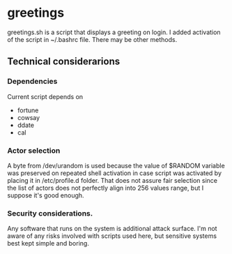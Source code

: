 # greetings
greetings.sh is a script that displays a greeting on login.
I added activation of the script in ~/.bashrc file. There may be other methods.
## Technical considerarions
### Dependencies
Current script depends on
* fortune
* cowsay
* ddate
* cal

### Actor selection 
A byte from /dev/urandom is used because the value of $RANDOM variable was preserved on repeated shell activation in case script was activated by placing it in /etc/profile.d folder. That does not assure fair selection since the list of actors does not perfectly align into 256 values range, but I suppose it's good enough.

### Security considerations.
Any software that runs on the system is additional attack surface. 
I'm not aware of any risks involved with scripts used here, but sensitive systems best kept simple and boring.
